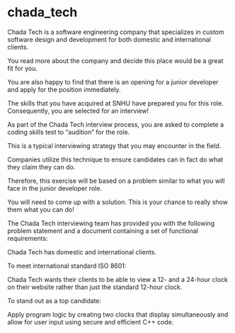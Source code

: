 # chada_tech
Chada Tech is a software engineering company that specializes in custom software design and development for both domestic and international clients. 

You read more about the company and decide this place would be a great fit for you. 

You are also happy to find that there is an opening for a junior developer and apply for the position immediately. 

The skills that you have acquired at SNHU have prepared you for this role. Consequently, you are selected for an interview!

As part of the Chada Tech interview process, you are asked to complete a coding skills test to “audition” for the role. 

This is a typical interviewing strategy that you may encounter in the field. 

Companies utilize this technique to ensure candidates can in fact do what they claim they can do. 

Therefore, this exercise will be based on a problem similar to what you will face in the junior developer role.

You will need to come up with a solution. This is your chance to really show them what you can do!

The Chada Tech interviewing team has provided you with the following problem statement and a document containing a set of functional requirements:

Chada Tech has domestic and international clients. 

To meet international standard ISO 8601:

Chada Tech wants their clients to be able to view a 12- and a 24-hour clock on their website rather than just the standard 12-hour clock.

To stand out as a top candidate:

Apply program logic by creating two clocks that display simultaneously and allow for user input using secure and efficient C++ code.
